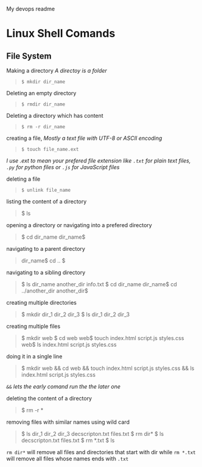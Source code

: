 My devops readme

# Linux Shell Comands

## File System
Making a directory *A directoy is a folder*
> `$ mkdir dir_name`

Deleting an empty directory
> `$ rmdir dir_name`

Deleting a directory which has content
> `$ rm -r dir_name`

creating a file, *Mostly a text file with UTF-8 or ASCII  encoding*
> `$ touch file_name.ext`

*I use .ext to mean your prefered file extension like `.txt` for plain text files, `.py` for python files or `.js` for JavaScript files*

deleting a file 
> `$ unlink file_name`

listing the content of a directory
> $ ls

opening a directory or navigating into a prefered directory
> $ cd dir_name
> dir_name$

navigating to a parent directory
> dir_name$ cd ..
> $

navigating to a sibling directory
> $ ls
> dir_name another_dir info.txt
> $ cd dir_name
> dir_name$ cd ../another_dir
> another_dir$

creating multiple directories
> $ mkdir dir_1 dir_2 dir_3
> $ ls
> dir_1 dir_2 dir_3

creating multiple files
> $ mkdir web
> $ cd web
> web$ touch index.html script.js styles.css
> web$ ls
> index.html script.js styles.css

doing it in a single line
> $ mkdir web && cd web && touch index.html script.js styles.css && ls
> index.html script.js styles.css

*`&&` lets the early comand run the the later one*

deleting the content of a directory
> $ rm -r *

removing files with similar names using wild card
> $ ls
> dir_1 dir_2 dir_3 decscripton.txt files.txt 
> $ rm dir*
> $ ls
> decscripton.txt files.txt
> $ rm \*.txt
> $ ls
>

`rm dir*` will remove all files and directories that start with dir while `rm *.txt` will remove all files whose names ends with `.txt`

